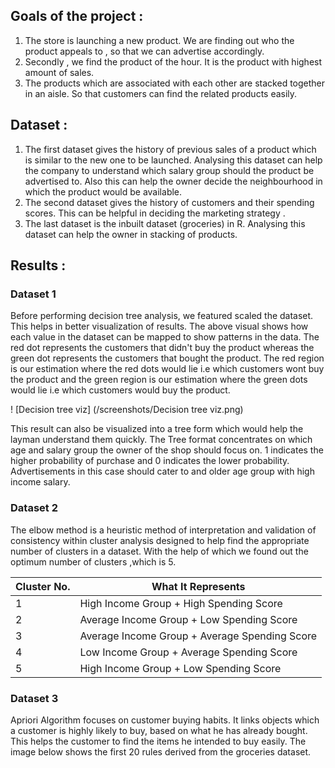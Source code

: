 ## Goals of the project :
1. The store is launching a new product. We are finding out who the product appeals to , so that we can advertise accordingly.
2. Secondly , we find the product of the hour. It is the product with highest amount of sales.
3. The products which are associated with each other  are stacked together in an aisle. So that customers can find the related products easily.

## Dataset :
1. The first dataset gives the history of previous sales of a product which is similar to the new one to be launched. Analysing this dataset can help the company to understand which salary group should the product be advertised to. Also this can help the owner decide the neighbourhood in which the product would be available.
2. The second dataset gives the history of customers and their spending scores. This can be helpful in deciding the marketing strategy .
3. The last dataset is the inbuilt dataset (groceries) in R. Analysing this dataset can help the owner in stacking of products. 

## Results :
### Dataset 1
Before performing decision tree analysis, we featured scaled the dataset. This helps in better visualization of results. The above visual shows how each value in the dataset can be mapped to show patterns in the data. The red dot represents the customers that didn't buy the product whereas the green dot represents the customers that bought the product. The red region is our estimation where the red dots would lie i.e which customers wont buy the product and the green region is our estimation where the green dots would lie i.e which customers would buy the product.

! [Decision tree viz] (/screenshots/Decision tree viz.png)

This result can also be visualized into a tree form which would help the layman understand them quickly. The Tree format concentrates on which age and salary group the owner of the shop should focus on. 1 indicates the higher probability of purchase and 0 indicates the lower probability. Advertisements in this case should cater to and older age group with high income salary.  

### Dataset 2
The elbow method is a heuristic method of interpretation and validation of consistency within cluster analysis designed to help find the appropriate number of clusters in a dataset. With the help of which we found out the optimum number of clusters ,which is 5.

Cluster No. | What It Represents
------------ | -------------
1 | High Income Group + High Spending Score
2 | Average Income Group + Low Spending Score
3 | Average Income Group + Average Spending Score
4 | Low Income Group + Average Spending Score
5 | High Income Group + Low Spending Score

### Dataset 3
Apriori Algorithm focuses on customer buying habits. It links objects which a customer is highly likely to buy, based on what he has already bought. This helps the customer to find the items he intended to buy easily. The image below shows the first 20 rules derived from the groceries dataset.  

